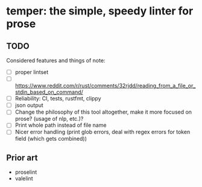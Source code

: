 # temper: the simple, speedy linter for prose

## TODO
Considered features and things of note:
- [ ] proper lintset
- [ ] https://www.reddit.com/r/rust/comments/32rjdd/reading_from_a_file_or_stdin_based_on_command/
- [ ] Reliability: CI, tests, rustfmt, clippy
- [ ] json output
- [ ] Change the philosophy of this tool altogether, make it more focused on prose? (usage of nlp, etc.)?
- [ ] Print whole path instead of file name
- [ ] Nicer error handling (print glob errors, deal with regex errors for token field (which gets combined))

## Prior art
- proselint
- valelint